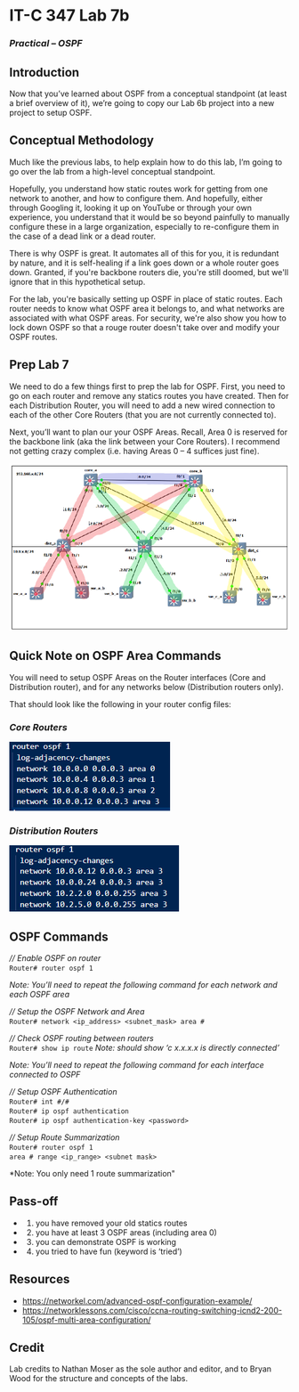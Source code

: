 # IT-C 347 Lab 7b
### *Practical – OSPF*
## Introduction

Now that you’ve learned about OSPF from a conceptual standpoint (at least a brief overview of it), we’re going to copy our Lab 6b project into a new project to setup OSPF.

## Conceptual Methodology

Much like the previous labs, to help explain how to do this lab, I’m going to go over the lab from a high-level conceptual standpoint.

Hopefully, you understand how static routes work for getting from one network to another, and how to configure them. And hopefully, either through Googling it, looking it up on YouTube or through your own experience, you understand that it would be so beyond painfully to manually configure these in a large organization, especially to re-configure them in the case of a dead link or a dead router.

There is why OSPF is great. It automates all of this for you, it is redundant by nature, and it is self-healing if a link goes down or a whole router goes down. Granted, if you're backbone routers die, you're still doomed, but we'll ignore that in this hypothetical setup.

For the lab, you're basically setting up OSPF in place of static routes. Each router needs to know what OSPF area it belongs to, and what networks are associated with what OSPF areas. For security, we're also show you how to lock down OSPF so that a rouge router doesn't take over and modify your OSPF routes.

## Prep Lab 7

We need to do a few things first to prep the lab for OSPF. First, you need to go on each router and remove any statics routes you have created. Then for each Distribution Router, you will need to add a new wired connection to each of the other Core Routers (that you are not currently connected to).

Next, you’ll want to plan our your OSPF Areas. Recall, Area 0 is reserved for the backbone link (aka the link between your Core Routers). I recommend not getting crazy complex (i.e. having Areas 0 – 4 suffices just fine).
 
![GNS3 OSPF Example](/assets/images/lab7b/gns3-ospf-example.PNG)

## Quick Note on OSPF Area Commands
You will need to setup OSPF Areas on the Router interfaces (Core and Distribution router), and for any networks below (Distribution routers only).

That should look like the following in your router config files:

### *Core Routers*

![Core Router OSPF Table Config](/assets/images/lab7b/router-ospf-table.PNG)
 
### *Distribution Routers* 

![Distribution Router OSPF Table Config](/assets/images/lab7b/distro-ospf-table.PNG)
 
## OSPF Commands

*// Enable OSPF on router*
<br> `Router# router ospf 1`

*Note: You’ll need to repeat the following command for each network and each OSPF area*

*// Setup the OSPF Network and Area* 
<br> `Router# network <ip_address> <subnet_mask> area #`

*// Check OSPF routing between routers*
<br> `Router# show ip route`
*Note: should show ‘c x.x.x.x is directly connected’*

*Note: You’ll need to repeat the following command for each interface connected to OSPF*

*// Setup OSPF Authentication*
<br> `Router# int #/#`
<br> `Router# ip ospf authentication`
<br> `Router# ip ospf authentication-key <password>`

*// Setup Route Summarization*
<br> `Router# router ospf 1`
<br> `area # range <ip_range> <subnet mask>`

*Note: You only need 1 route summarization"

## Pass-off

-	1) you have removed your old statics routes
-	2) you have at least 3 OSPF areas (including area 0)
-	3) you can demonstrate OSPF is working
-	4) you tried to have fun (keyword is ‘tried’)

## Resources

-	https://networkel.com/advanced-ospf-configuration-example/
-	https://networklessons.com/cisco/ccna-routing-switching-icnd2-200-105/ospf-multi-area-configuration/

## Credit

Lab credits to Nathan Moser as the sole author and editor, and to Bryan Wood for the structure and concepts of the labs.
